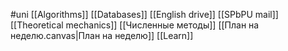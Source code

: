 #uni 
[[Algorithms]]
[[Databases]]
[[English drive]]
[[SPbPU mail]]
[[Theoretical mechanics]]
[[Численные методы]]
[[План на неделю.canvas|План на неделю]]
[[Learn]]

